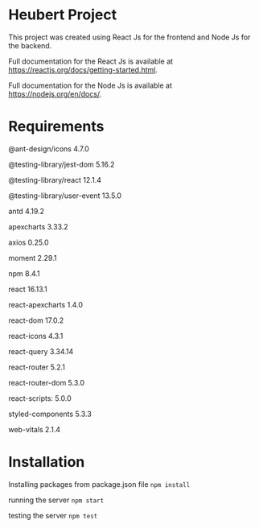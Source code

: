 Heubert Project
===
This project was created using React Js for the frontend and Node Js for the backend.

Full documentation for the React Js is available at https://reactjs.org/docs/getting-started.html.

Full documentation for the Node Js is available at https://nodejs.org/en/docs/.

Requirements
===
@ant-design/icons 4.7.0

@testing-library/jest-dom 5.16.2

@testing-library/react 12.1.4

@testing-library/user-event 13.5.0
    
antd 4.19.2
    
apexcharts 3.33.2

axios 0.25.0
    
moment 2.29.1
    
npm 8.4.1
    
react 16.13.1

react-apexcharts 1.4.0
    
react-dom 17.0.2
    
react-icons 4.3.1
    
react-query 3.34.14
    
react-router 5.2.1
    
react-router-dom 5.3.0
    
react-scripts: 5.0.0

styled-components 5.3.3
    
web-vitals 2.1.4

Installation
===

Installing packages from package.json file
`npm install`

running the server
`npm start`

testing the server
`npm test`
